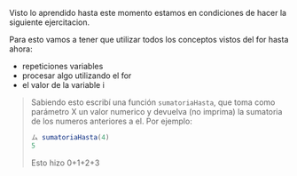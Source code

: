 Visto lo aprendido hasta este momento estamos en condiciones de hacer la siguiente ejercitacion.

Para esto vamos a tener que utilizar todos los conceptos vistos del for hasta ahora:
* repeticiones variables
* procesar algo utilizando el for
* el valor de la variable i

> Sabiendo esto escribí una función `sumatoriaHasta`, que toma como parámetro X un valor numerico y devuelva (no imprima) la sumatoria de los numeros anteriores a el.
Por ejemplo: 
> 
> ```javascript
> ム sumatoriaHasta(4)
> 5
> ```
> Esto hizo 0+1+2+3